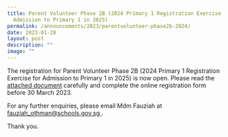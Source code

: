 ```yaml
---
title: Parent Volunteer Phase 2B (2024 Primary 1 Registration Exercise for
  Admission to Primary 1 in 2025)
permalink: /announcements/2023/parentvolunteer-phase2b-2024/
date: 2023-01-28
layout: post
description: ""
image: ""
---
```


The registration for Parent Volunteer Phase 2B (2024 Primary 1 Registration Exercise for Admission to Primary 1 in 2025) is now open. Please read the [attached document](/files/Announcement%20For%20PV%202024.pdf) carefully and complete the online registration form before 30 March 2023.

For any further enquiries, please email Mdm Fauziah at [fauziah_othman@schools.gov.sg ](mailto:fauziah_othman@schools.gov.sg).

Thank you.